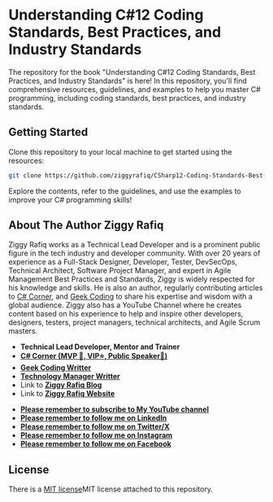 # Understanding C#12 Coding Standards, Best Practices, and Industry Standards
The repository for the book "Understanding C#12 Coding Standards, Best Practices, and Industry Standards" is here! In this repository, you'll find comprehensive resources, guidelines, and examples to help you master C# programming, including coding standards, best practices, and industry standards.


## Getting Started
Clone this repository to your local machine to get started using the resources:
```bash
git clone https://github.com/ziggyrafiq/CSharp12-Coding-Standards-Best-Practices-Industry.git
```
Explore the contents, refer to the guidelines, and use the examples to improve your C# programming skills!

## About The Author Ziggy Rafiq 
Ziggy Rafiq works as a Technical Lead Developer and is a prominent public figure in the tech industry and developer community. With over 20 years of experience as a Full-Stack Designer, Developer, Tester, DevSecOps, Technical Architect, 
Software Project Manager, and expert in Agile Management Best Practices and Standards, Ziggy is widely respected for his knowledge and skills. He is also an author, regularly contributing articles 
to [C# Corner](https://www.c-sharpcorner.com/members/ziggy-rafiq), and [Geek Coding](https://geek-coding.com/members/ziggy-rafiq) to 
share his expertise and wisdom with a global audience. Ziggy also has a YouTube Channel where he creates content based on his experience to help and inspire other developers, designers, testers, project managers, 
technical architects, and Agile Scrum masters.   

- **Technical Lead Developer, Mentor and Trainer**
- **[C# Corner (MVP 🏅, VIP⭐️, Public Speaker🎤)](https://www.c-sharpcorner.com/members/ziggy-rafiq)**
- **[Geek Coding Writter](https://geek-coding.com/members/ziggy-rafiq)**
- **[Technology Manager Writter](https://technology-manager.com/members/ziggy-rafiq)**
- Link to [**Ziggy Rafiq Blog**](https://blog.ziggyrafiq.com)
- Link to [**Ziggy Rafiq Website**](https://ziggyrafiq.com)
* [**Please remember to subscribe to My YouTube channel**](https://www.youtube.com/)
* [**Please remember to follow me on LinkedIn**](https://www.linkedin.com/in/ziggyrafiq/)
* [**Please remember to follow  me on Twitter/X**](https://twitter.com/ziggyrafiq)
* [**Please remember to follow  me on Instagram**](https://www.instagram.com/ziggyrafiq/)
* [**Please remember to follow  me on Facebook**](https://www.facebook.com/ziggyrafiq)

 

## License
There is a [MIT license](License.md)MIT license attached to this repository.
